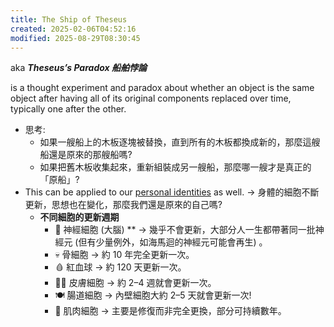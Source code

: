 ```yaml
---
title: The Ship of Theseus
created: 2025-02-06T04:52:16
modified: 2025-08-29T08:30:45
---
```


aka _**Theseus’s Paradox 船舶悖論**_

is a thought experiment and paradox about whether an object is the same object after having all of its original components replaced over time, typically one after the other.

* 思考:
	* 如果一艘船上的木板逐塊被替換，直到所有的木板都換成新的，那麼這艘船還是原來的那艘船嗎?
	* 如果把舊木板收集起來，重新組裝成另一艘船，那麼哪一艘才是真正的「原船」?
* This can be applied to our [personal identities](your-identity-dictates-your-actions.md) as well. → 身體的細胞不斷更新，思想也在變化，那麼我們還是原來的自己嗎?
	* **不同細胞的更新週期**
		* 🧠 神經細胞 (大腦) ** → 幾乎不會更新，大部分人一生都帶著同一批神經元 (但有少量例外，如海馬迴的神經元可能會再生) 。
		* 💀 骨細胞 → 約 10 年完全更新一次。
		* 🩸 紅血球 → 約 120 天更新一次。
		* 🧑‍🦲 皮膚細胞 → 約 2–4 週就會更新一次。
		* 🍽️ 腸道細胞 → 內壁細胞大約 2–5 天就會更新一次!
		* 💪 肌肉細胞 → 主要是修復而非完全更換，部分可持續數年。
